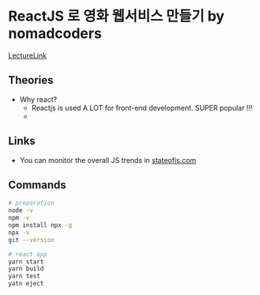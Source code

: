 # ReactJS 로 영화 웹서비스 만들기 by nomadcoders

[LectureLink](https://nomadcoders.co/react-fundamentals/lobby)

## Theories
- Why react?
  * Reactjs is used A LOT for front-end development. SUPER popular !!!
  * 


## Links
  * You can monitor the overall JS trends in [stateofjs.com](https://stateofjs.com/)

## Commands

```bash
# preparation
node -v
npm -v
npm install npx -g
npx -v
git --version

# react app
yarn start
yarn build
yarn test
yatn eject
```